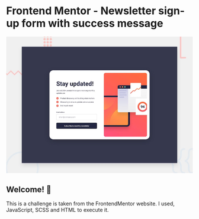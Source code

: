 # Frontend Mentor - Newsletter sign-up form with success message

![Design preview for the Newsletter sign-up form with success message coding challenge](./design/desktop-preview.jpg)

## Welcome! 👋

This is a challenge is taken from the FrontendMentor website. I used, JavaScript, SCSS and HTML to execute it.
